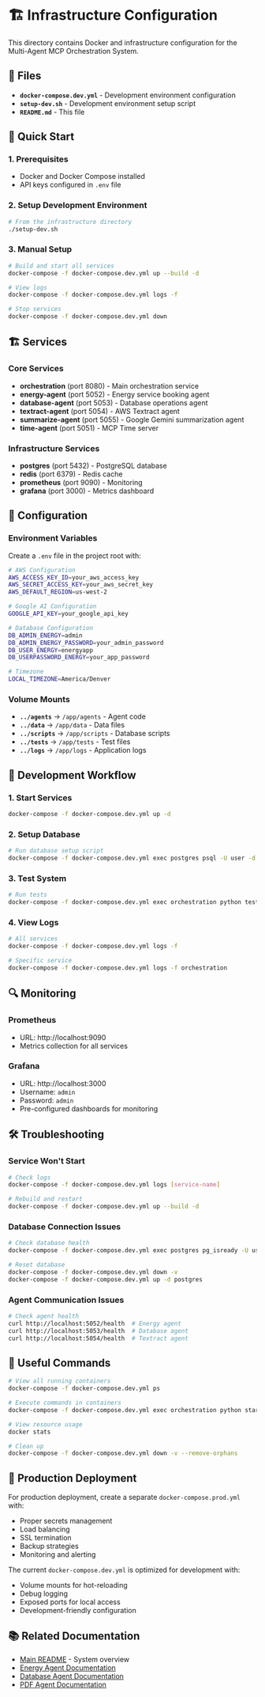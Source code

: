 # 🏗️ Infrastructure Configuration

This directory contains Docker and infrastructure configuration for the Multi-Agent MCP Orchestration System.

## 📁 Files

- **`docker-compose.dev.yml`** - Development environment configuration
- **`setup-dev.sh`** - Development environment setup script
- **`README.md`** - This file

## 🚀 Quick Start

### **1. Prerequisites**
- Docker and Docker Compose installed
- API keys configured in `.env` file

### **2. Setup Development Environment**
```bash
# From the infrastructure directory
./setup-dev.sh
```

### **3. Manual Setup**
```bash
# Build and start all services
docker-compose -f docker-compose.dev.yml up --build -d

# View logs
docker-compose -f docker-compose.dev.yml logs -f

# Stop services
docker-compose -f docker-compose.dev.yml down
```

## 🏗️ Services

### **Core Services**
- **orchestration** (port 8080) - Main orchestration service
- **energy-agent** (port 5052) - Energy service booking agent
- **database-agent** (port 5053) - Database operations agent
- **textract-agent** (port 5054) - AWS Textract agent
- **summarize-agent** (port 5055) - Google Gemini summarization agent
- **time-agent** (port 5051) - MCP Time server

### **Infrastructure Services**
- **postgres** (port 5432) - PostgreSQL database
- **redis** (port 6379) - Redis cache
- **prometheus** (port 9090) - Monitoring
- **grafana** (port 3000) - Metrics dashboard

## 🔧 Configuration

### **Environment Variables**
Create a `.env` file in the project root with:

```bash
# AWS Configuration
AWS_ACCESS_KEY_ID=your_aws_access_key
AWS_SECRET_ACCESS_KEY=your_aws_secret_key
AWS_DEFAULT_REGION=us-west-2

# Google AI Configuration
GOOGLE_API_KEY=your_google_api_key

# Database Configuration
DB_ADMIN_ENERGY=admin
DB_ADMIN_ENERGY_PASSWORD=your_admin_password
DB_USER_ENERGY=energyapp
DB_USERPASSWORD_ENERGY=your_app_password

# Timezone
LOCAL_TIMEZONE=America/Denver
```

### **Volume Mounts**
- **`../agents`** → `/app/agents` - Agent code
- **`../data`** → `/app/data` - Data files
- **`../scripts`** → `/app/scripts` - Database scripts
- **`../tests`** → `/app/tests` - Test files
- **`../logs`** → `/app/logs` - Application logs

## 🧪 Development Workflow

### **1. Start Services**
```bash
docker-compose -f docker-compose.dev.yml up -d
```

### **2. Setup Database**
```bash
# Run database setup script
docker-compose -f docker-compose.dev.yml exec postgres psql -U user -d energy_db -f /docker-entrypoint-initdb.d/01-create-tables.sql
```

### **3. Test System**
```bash
# Run tests
docker-compose -f docker-compose.dev.yml exec orchestration python tests/run_tests.py
```

### **4. View Logs**
```bash
# All services
docker-compose -f docker-compose.dev.yml logs -f

# Specific service
docker-compose -f docker-compose.dev.yml logs -f orchestration
```

## 🔍 Monitoring

### **Prometheus**
- URL: http://localhost:9090
- Metrics collection for all services

### **Grafana**
- URL: http://localhost:3000
- Username: `admin`
- Password: `admin`
- Pre-configured dashboards for monitoring

## 🛠️ Troubleshooting

### **Service Won't Start**
```bash
# Check logs
docker-compose -f docker-compose.dev.yml logs [service-name]

# Rebuild and restart
docker-compose -f docker-compose.dev.yml up --build -d
```

### **Database Connection Issues**
```bash
# Check database health
docker-compose -f docker-compose.dev.yml exec postgres pg_isready -U user -d energy_db

# Reset database
docker-compose -f docker-compose.dev.yml down -v
docker-compose -f docker-compose.dev.yml up -d postgres
```

### **Agent Communication Issues**
```bash
# Check agent health
curl http://localhost:5052/health  # Energy agent
curl http://localhost:5053/health  # Database agent
curl http://localhost:5054/health  # Textract agent
```

## 📝 Useful Commands

```bash
# View all running containers
docker-compose -f docker-compose.dev.yml ps

# Execute commands in containers
docker-compose -f docker-compose.dev.yml exec orchestration python start_agents.py help

# View resource usage
docker stats

# Clean up
docker-compose -f docker-compose.dev.yml down -v --remove-orphans
```

## 🔄 Production Deployment

For production deployment, create a separate `docker-compose.prod.yml` with:
- Proper secrets management
- Load balancing
- SSL termination
- Backup strategies
- Monitoring and alerting

The current `docker-compose.dev.yml` is optimized for development with:
- Volume mounts for hot-reloading
- Debug logging
- Exposed ports for local access
- Development-friendly configuration

## 📚 Related Documentation

- [Main README](../README.md) - System overview
- [Energy Agent Documentation](../docs/agents/ENERGY_ORCHESTRATION.md)
- [Database Agent Documentation](../docs/agents/DATABASE_ORCHESTRATION.md)
- [PDF Agent Documentation](../docs/agents/PDF_ORCHESTRATION.md) 